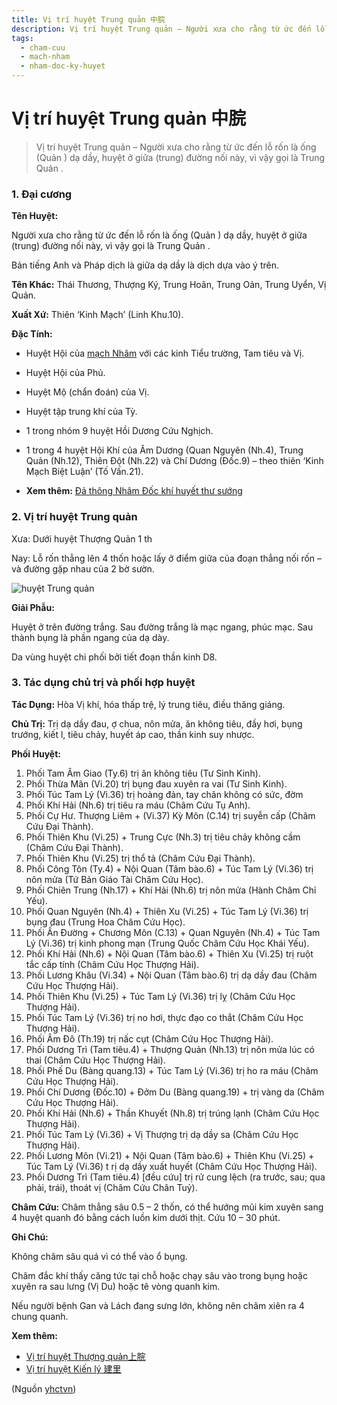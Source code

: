 ```yaml
---
title: Vị trí huyệt Trung quản 中脘
description: Vị trí huyệt Trung quản – Người xưa cho rằng từ ức đến lỗ rốn là ống (Quản ) dạ dầy, huyệt ở giữa (trung) đường nối này, vì vậy gọi là Trung Quản .
tags:
  - cham-cuu
  - mach-nham
  - nham-doc-ky-huyet
---
```


# Vị trí huyệt Trung quản 中脘 

> Vị trí huyệt Trung quản – Người xưa cho rằng từ ức đến lỗ rốn là ống (Quản ) dạ dầy, huyệt ở giữa (trung) đường nối này, vì vậy gọi là Trung Quản .

### 1. Đại cương

**Tên Huyệt:**

Người xưa cho rằng từ ức đến lỗ rốn là ống (Quản ) dạ dầy, huyệt ở giữa (trung) đường nối này, vì vậy gọi là Trung Quản .

Bản tiếng Anh và Pháp dịch là giữa dạ dầy là dịch dựa vào ý trên.

**Tên Khác:** Thái Thương, Thượng Ký, Trung Hoãn, Trung Oản, Trung Uyển, Vị Quản.

**Xuất Xứ:** Thiên ‘Kinh Mạch’ (Linh Khu.10).

**Đặc Tính:**

+ Huyệt Hội của [mạch Nhâm](/yhctvn/dai-cuong-mach-nham) với các kinh Tiểu trường, Tam tiêu và Vị.

+ Huyệt Hội của Phủ.

+ Huyệt Mộ (chẩn đoán) của Vị.

+ Huyệt tập trung khí của Tỳ.

+ 1 trong nhóm 9 huyệt Hồi Dương Cứu Nghịch.

+ 1 trong 4 huyệt Hội Khí của Âm Dương (Quan Nguyên (Nh.4), Trung Quản (Nh.12), Thiên Đột (Nh.22) và Chí Dương (Đốc.9) – theo thiên ‘Kinh Mạch Biệt Luận’ (Tố Vấn.21).

* **Xem thêm:** [Đả thông Nhâm Đốc khí huyết thư sướng](/yhctvn/da-thong-nham-doc-khi-huyet-thu-suong)

### 2. Vị trí huyệt Trung quản

Xưa: Dưới huyệt Thượng Quản 1 th

Nay: Lỗ rốn thẳng lên 4 thốn hoặc lấy ở điểm giữa của đoạn thẳng nối rốn – và đường gặp nhau của 2 bờ sườn.

![huyệt Trung quản](/imgs/yhctvn/huyet-trung-quan-300x187.jpg)

**Giải Phẫu:**

Huyệt ở trên đường trắng. Sau đường trắng là mạc ngang, phúc mạc. Sau thành bụng là phần ngang của dạ dày.

Da vùng huyệt chi phối bởi tiết đoạn thần kinh D8.

### 3. Tác dụng chủ trị và phối hợp huyệt

**Tác Dụng:** Hòa Vị khí, hóa thấp trệ, lý trung tiêu, điều thăng giáng.

**Chủ Trị:** Trị dạ dầy đau, ợ chua, nôn mửa, ăn không tiêu, đầy hơi, bụng trướng, kiết l, tiêu chảy, huyết áp cao, thần kinh suy nhược.

**Phối Huyệt:**

1. Phối Tam Âm Giao (Ty.6) trị ăn không tiêu (Tư Sinh Kinh).
2. Phối Thừa Mãn (Vi.20) trị bụng đau xuyên ra vai (Tư Sinh Kinh).
3. Phối Túc Tam Lý (Vi.36) trị hoàng đản, tay chân không có sức, đờm
4. Phối Khí Hải (Nh.6) trị tiêu ra máu (Châm Cứu Tụ Anh).
5. Phối Cự Hư. Thượng Liêm + (Vi.37) Kỳ Môn (C.14) trị suyễn cấp (Châm Cứu Đại Thành).
6. Phối Thiên Khu (Vi.25) + Trung Cực (Nh.3) trị tiêu chảy không cầm (Châm Cứu Đại Thành).
7. Phối Thiên Khu (Vi.25) trị thổ tả (Châm Cứu Đại Thành).
8. Phối Công Tôn (Ty.4) + Nội Quan (Tâm bào.6) + Túc Tam Lý (Vi.36) trị nôn mửa (Tứ Bản Giáo Tài Châm Cứu Học).
9. Phối Chiên Trung (Nh.17) + Khí Hải (Nh.6) trị nôn mửa (Hành Châm Chỉ Yếu).
10. Phối Quan Nguyên (Nh.4) + Thiên Xu (Vi.25) + Túc Tam Lý (Vi.36) trị bụng đau (Trung Hoa Châm Cứu Học).
11. Phối Ấn Đường + Chương Môn (C.13) + Quan Nguyên (Nh.4) + Túc Tam Lý (Vi.36) trị kinh phong mạn (Trung Quốc Châm Cứu Học Khái Yếu).
12. Phối Khí Hải (Nh.6) + Nội Quan (Tâm bào.6) + Thiên Xu (Vi.25) trị ruột tắc cấp tính (Châm Cứu Học Thượng Hải).
13. Phối Lương Khâu (Vi.34) + Nội Quan (Tâm bào.6) trị dạ dầy đau (Châm Cứu Học Thượng Hải).
14. Phối Thiên Khu (Vi.25) + Túc Tam Lý (Vi.36) trị lỵ (Châm Cứu Học Thượng Hải).
15. Phối Túc Tam Lý (Vi.36) trị no hơi, thực đạo co thắt (Châm Cứu Học Thượng Hải).
16. Phối Âm Đô (Th.19) trị nấc cụt (Châm Cứu Học Thượng Hải).
17. Phối Dương Trì (Tam tiêu.4) + Thượng Quản (Nh.13) trị nôn mửa lúc có thai (Châm Cứu Học Thượng Hải).
18. Phối Phế Du (Bàng quang.13) + Túc Tam Lý (Vi.36) trị ho ra máu (Châm Cứu Học Thượng Hải).
19. Phối Chí Dương (Đốc.10) + Đởm Du (Bàng quang.19) + trị vàng da (Châm Cứu Học Thượng Hải).
20. Phối Khí Hải (Nh.6) + Thần Khuyết (Nh.8) trị trúng lạnh (Châm Cứu Học Thượng Hải).
21. Phối Túc Tam Lý (Vi.36) + Vị Thượng trị dạ dầy sa (Châm Cứu Học Thượng Hải).
22. Phối Lương Môn (Vi.21) + Nội Quan (Tâm bào.6) + Thiên Khu (Vi.25) + Túc Tam Lý (Vi.36) t rị dạ dầy xuất huyết (Châm Cứu Học Thượng Hải).
23. Phối Dương Trì (Tam tiêu.4) [đều cứu] trị rử cung lệch (ra trước, sau; qua phải, trái), thoát vị (Châm Cứu Chân Tuỷ).

**Châm Cứu:** Châm thẳng sâu 0.5 – 2 thốn, có thể hướng mũi kim xuyên sang 4 huyệt quanh đó bằng cách luồn kim dưới thịt. Cứu 10 – 30 phút.

**Ghi Chú:**

Không châm sâu quá vì có thể vào ổ bụng.

Châm đắc khí thấy căng tức tại chỗ hoặc chạy sâu vào trong bụng hoặc xuyên ra sau lưng (Vị Du) hoặc tê vòng quanh kim.

Nếu người bệnh Gan và Lách đang sưng lớn, không nên châm xiên ra 4 chung quanh.

**Xem thêm:**

* [Vị trí huyệt Thượng quản上脘](/yhctvn/vi-tri-huyet-thuong-quan%e4%b8%8a%e8%84%98)
* [Vị trí huyệt Kiến lý 建里](/yhctvn/vi-tri-huyet-kien-ly-%e5%bb%ba%e9%87%8c)

(Nguồn <a href="https://yhctvn.com/vi-tri-huyet-trung-quan-中脘/" target="_blank">yhctvn</a>)
